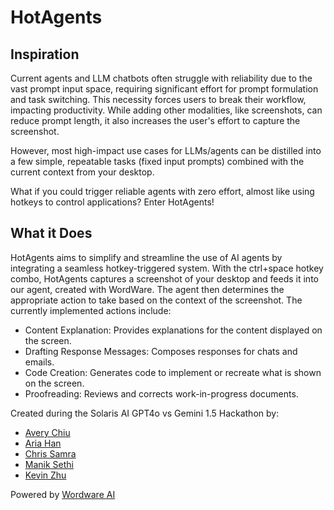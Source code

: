# HotAgents

## Inspiration

Current agents and LLM chatbots often struggle with reliability due to the vast prompt input space, requiring significant effort for prompt formulation and task switching. This necessity forces users to break their workflow, impacting productivity. While adding other modalities, like screenshots, can reduce prompt length, it also increases the user's effort to capture the screenshot.

However, most high-impact use cases for LLMs/agents can be distilled into a few simple, repeatable tasks (fixed input prompts) combined with the current context from your desktop.

What if you could trigger reliable agents with zero effort, almost like using hotkeys to control applications? Enter HotAgents!

## What it Does

HotAgents aims to simplify and streamline the use of AI agents by integrating a seamless hotkey-triggered system. With the ctrl+space hotkey combo, HotAgents captures a screenshot of your desktop and feeds it into our agent, created with WordWare. The agent then determines the appropriate action to take based on the context of the screenshot. The currently implemented actions include:

- Content Explanation: Provides explanations for the content displayed on the screen.
- Drafting Response Messages: Composes responses for chats and emails.
- Code Creation: Generates code to implement or recreate what is shown on the screen.
- Proofreading: Reviews and corrects work-in-progress documents.
    
Created during the Solaris AI GPT4o vs Gemini 1.5 Hackathon by:
- [Avery Chiu](https://github.com/AveryChiu64)
- [Aria Han](https://github.com/ariaxhan)
- [Chris Samra](https://github.com/ChrisSamra)
- [Manik Sethi](https://github.com/manik-sethi)
- [Kevin Zhu](https://github.com/kevinydzhu)

Powered by [Wordware AI](https://wordware.ai)
